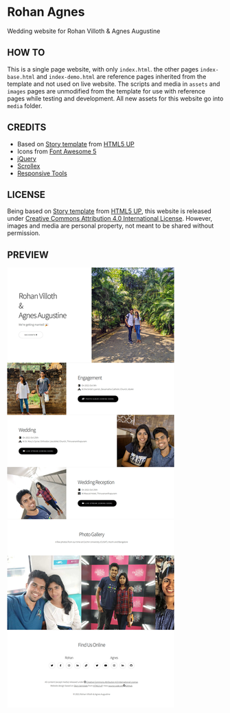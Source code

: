 # Rohan Agnes
Wedding website for Rohan Villoth &amp; Agnes Augustine

## HOW TO
This is a single page website, with only `index.html`. the other pages `index-base.html` and
`index-demo.html` are reference pages inherited from the template and not used on live website.
The scripts and media in `assets` and `images` pages are unmodified from the template for use
with reference pages while testing and development. All new assets for this website go into
`media` folder.

## CREDITS
- Based on [Story template](https://html5up.net/story) from [HTML5 UP](https://html5up.net)
- Icons from [Font Awesome 5](https://fontawesome.com)
- [jQuery](https://jquery.com)
- [Scrollex](https://github.com/ajlkn/jquery.scrollex)
- [Responsive Tools](https://github.com/ajlkn/responsive-tools)

## LICENSE
Being based on [Story template](https://html5up.net/story) from [HTML5 UP](https://html5up.net/license),
this website is released under [Creative Commons Attribution 4.0 International License](https://creativecommons.org/licenses/by/4.0/).
However, images and media are personal property, not meant to be shared without permission.

## PREVIEW
![Fullpage Screenshot](media/RohanAgnesFullpageShot.jpg)
